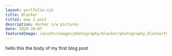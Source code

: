 ```yaml
---
layout: portfolio.njk
title: Blacker
title2: may 2 post
description: darker s/w pictures
date: 2020-10-07
featuredImage: /assets/images/photography/blacker/photography_blackerthandays_001.jpg
---
```


<div class="row">
	<div class="column large-12">
		hello this the body of my first blog post
    </div>
    <div class="column large-4">
    	<img src="../../assets/images/photography/blacker/photography_blackerthandays_001.jpg" alt="">
    </div>
    <div class="column large-4">
    	<img src="../../assets/images/photography/blacker/photography_blackerthandays_004.jpg" alt="">
    </div>
    <div class="column large-4">
    	<img src="../../assets/images/photography/blacker/photography_blackerthandays_007.jpg" alt="">
    </div>
    <div class="column large-4">
    	<img src="../../assets/images/photography/blacker/photography_blackerthandays_006.jpg" alt="">
    </div>
    <div class="column large-4">
    	<img src="../../assets/images/photography/blacker/photography_blackerthandays_005.jpg" alt="">
    </div>
    <div class="column large-4">
    	<img src="../../assets/images/photography/blacker/photography_blackerthandays_012.jpg" alt="">
    </div>
    <div class="column large-12">
    	<img src="../../assets/images/photography/blacker/photography_blackerthandays_019.jpg" alt="">
    </div>
    <div class="column large-4">
    	<img src="../../assets/images/photography/blacker/photography_blackerthandays_010.jpg" alt="">
    </div>

</div>
